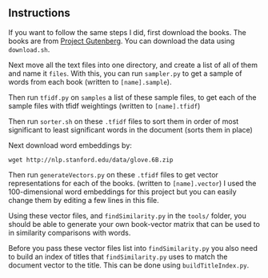 ## Instructions
If you want to follow the same steps I did, first download the books. The books are from [Project Gutenberg](http://www.gutenberg.org/). You can download the data using ```download.sh```. 

Next move all the text files into one directory, and create a list of all of them and name it ```files```. With this, you can run ```sampler.py``` to get a sample of words from each book (written to ```[name].sample```).

Then run ```tfidf.py``` on ```samples``` a list of these sample files, to get each of the sample files with tfidf weightings (written to ```[name].tfidf```)

Then run ```sorter.sh``` on these ```.tfidf``` files to sort them in order of most significant to least significant words in the document (sorts them in place)

Next download word embeddings by:
```
wget http://nlp.stanford.edu/data/glove.6B.zip
```

Then run ```generateVectors.py``` on these ```.tfidf``` files to get vector representations for each of the books. (written to ```[name].vector```) I used the 100-dimensional word embeddings for this project but you can easily change them by editing a few lines in this file. 

Using these vector files, and ```findSimilarity.py``` in the ```tools/``` folder, you should be able to generate your own book-vector matrix that can be used to in similarity comparisons with words. 

Before you pass these vector files list into ```findSimilarity.py``` you also need to build an index of titles that ```findSimilarity.py``` uses to match the document vector to the title. This can be done using ```buildTitleIndex.py```. 
